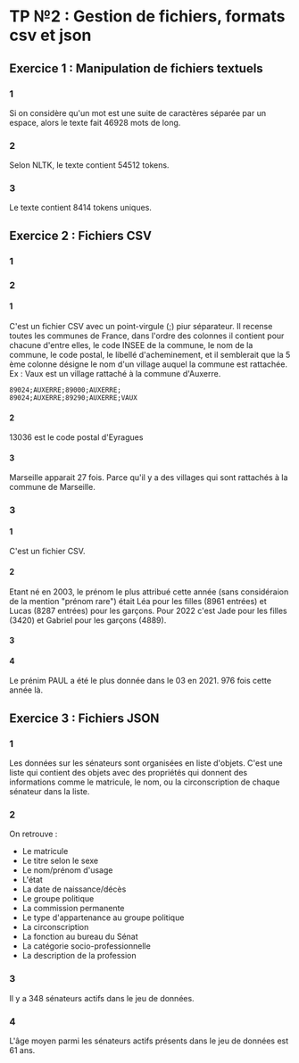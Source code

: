 # TP №2 : Gestion de fichiers, formats csv et json

## Exercice 1 : Manipulation de fichiers textuels

### 1 

Si on considère qu'un mot est une suite de caractères séparée par un espace, alors le texte fait 46928 mots de long.

### 2 

Selon NLTK, le texte contient 54512 tokens.

### 3 

Le texte contient 8414 tokens uniques.

## Exercice 2 : Fichiers CSV

### 1 

### 2 

#### 1

C'est un fichier CSV avec un point-virgule (;) piur séparateur. Il recense toutes les communes de France, dans l'ordre des colonnes il contient pour chacune d'entre elles, le code INSEE de la commune, le nom de la commune, le code postal, le libellé d'acheminement, et il semblerait que la 5 ème colonne désigne le nom d'un village auquel la commune est rattachée. Ex : Vaux est un village rattaché à la commune d'Auxerre.

~~~
89024;AUXERRE;89000;AUXERRE;
89024;AUXERRE;89290;AUXERRE;VAUX
~~~

#### 2
13036 est le code postal d'Eyragues

#### 3

Marseille apparait 27 fois. Parce qu'il y a des villages qui sont rattachés à la commune de Marseille.

### 3 

#### 1 

C'est un fichier CSV.

#### 2

Etant né en 2003, le prénom le plus attribué cette année (sans considéraion de la mention "prénom rare") était Léa pour les filles (8961 entrées) et Lucas (8287 entrées) pour les garçons. Pour 2022 c'est Jade pour les filles (3420) et Gabriel pour les garçons (4889).

#### 3

#### 4 

Le prénim PAUL a été le plus donnée dans le 03 en 2021. 976 fois cette année là.

## Exercice 3 : Fichiers JSON

### 1

Les données sur les sénateurs sont organisées en liste d'objets. C'est une liste qui contient des objets avec des propriétés qui donnent des informations comme le matricule, le nom, ou la circonscription de chaque sénateur dans la liste.

### 2 

On retrouve : 

- Le matricule
- Le titre selon le sexe 
- Le nom/prénom d'usage
- L'état
- La date de naissance/décès
- Le groupe politique 
- La commission permanente 
- Le type d'appartenance au groupe politique 
- La circonscription 
- La fonction au bureau du Sénat
- La catégorie socio-professionnelle 
- La description de la profession

### 3 

Il y a 348 sénateurs actifs dans le jeu de données.

### 4 

L'âge moyen parmi les sénateurs actifs présents dans le jeu de données est 61 ans.
